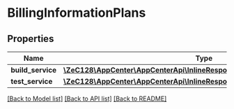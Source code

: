 # BillingInformationPlans

## Properties
Name | Type | Description | Notes
------------ | ------------- | ------------- | -------------
**build_service** | [**\ZeC128\AppCenter\AppCenterApi\InlineResponse20013BillingPlansBuildService**](InlineResponse20013BillingPlansBuildService.md) |  | [optional] 
**test_service** | [**\ZeC128\AppCenter\AppCenterApi\InlineResponse20013BillingPlansBuildService**](InlineResponse20013BillingPlansBuildService.md) |  | [optional] 

[[Back to Model list]](../README.md#documentation-for-models) [[Back to API list]](../README.md#documentation-for-api-endpoints) [[Back to README]](../README.md)


